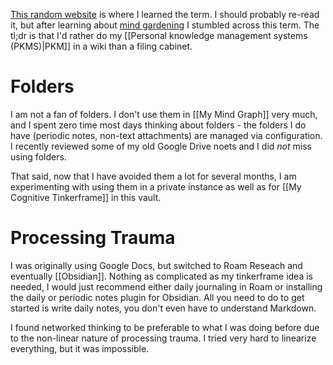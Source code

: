 [This random website](https://www.appsntips.com/what-is-networked-thinking/) is where I learned the term. I should probably re-read it, but after learning about [mind gardening](https://www.refinery29.com/en-gb/mind-gardening-organise-thoughts-increase-productivity) I stumbled across this term. The tl;dr is that I'd rather do my [[Personal knowledge management systems (PKMS)|PKM]] in a wiki than a filing cabinet.

# Folders

I am not a fan of folders. I don't use them in [[My Mind Graph]] very much, and I spent zero time most days thinking about folders - the folders I do have (periodic notes, non-text attachments) are managed via configuration. I recently reviewed some of my old Google Drive noets and I did *not* miss using folders.

That said, now that I have avoided them a lot for several months, I am experimenting with using them in a private instance as well as for [[My Cognitive Tinkerframe]] in this vault.

# Processing Trauma

I was originally using Google Docs, but switched to Roam Reseach and eventually [[Obsidian]]. Nothing as complicated as my tinkerframe idea is needed, I would just recommend either daily journaling in Roam or installing the daily or periodic notes plugin for Obsidian. All you need to do to get started is write daily notes, you don't even have to understand Markdown.

I found networked thinking to be preferable to what I was doing before due to the non-linear nature of processing trauma. I tried very hard to linearize everything, but it was impossible.
